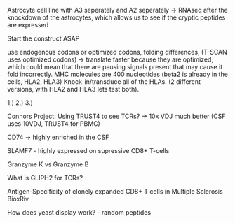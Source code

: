 Astrocyte cell line with A3 seperately and A2 seperately -> RNAseq after the knockdown of the astrocytes, which allows us to see if the cryptic peptides are expressed 

Start the construct ASAP

use endogenous codons or optimized codons, folding differences, (T-SCAN uses optimized codons) -> translate faster because they are optimized, which could mean that there are pausing signals present that may cause it fold incorrectly. MHC molecules are 400 nucleotides (beta2 is already in the cells, HLA2, HLA3) Knock-in/transduce all of the HLAs. (2 different versions, with HLA2 and HLA3 lets test both). 



1.)
2.)
3.)












Connors Project:
Using TRUST4 to see TCRs? -> 10x VDJ much better  (CSF uses 10VDJ, TRUST4 for PBMC)

CD74 -> highly enriched in the CSF

SLAMF7 - highly expressed on supressive CD8+ T-cells

Granzyme K vs Granzyme B 

What is GLIPH2 for TCRs?

Antigen-Specificity of clonely expanded CD8+ T cells in Multiple Sclerosis BioxRiv

How does yeast display work? - random peptides


